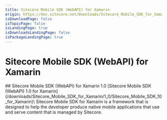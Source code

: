 ```yaml
---
title: Sitecore Mobile SDK (WebAPI) for Xamarin
origin: https://dev.sitecore.net/Downloads/Sitecore_Mobile_SDK_for_Xamarin.aspx
isDownloadPage: false
isTopicPage: false
isLandingPage: true
isDownloadsLandingPage: false
isPackageLandingPage: true
---
```


# Sitecore Mobile SDK (WebAPI) for Xamarin

<Card variant='outlineRaised' px={0} mb={8}>
<CardHeader>
## Sitecore Mobile SDK (WebAPI) for Xamarin 1.0
</CardHeader>
<CardBody>
[Sitecore Mobile SDK (WebAPI) 1.0 for Xamarin](/downloads/Sitecore_Mobile_SDK_for_Xamarin/1_0/Sitecore_Mobile_SDK_10_for_Xamarin)\
Sitecore Mobile SDK for Xamarin is a framework that is designed to help the developer produce native mobile applications that use and serve content that is managed by Sitecore.


</CardBody>          
</Card>
